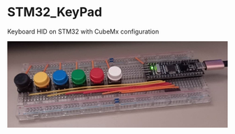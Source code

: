 # STM32_KeyPad
Keyboard HID on STM32 with CubeMx configuration
<p align="center">
  <img src="./photo22.jpg"/>
</p>
